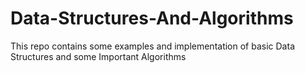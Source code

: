 # Data-Structures-And-Algorithms
This repo contains some examples and implementation of basic Data Structures and some Important Algorithms